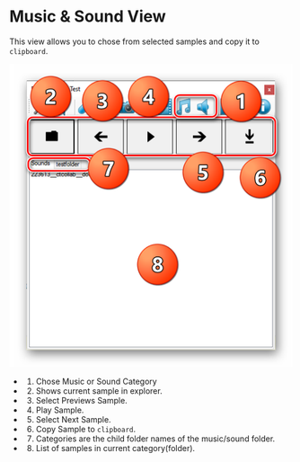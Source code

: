 # Music & Sound View

This view allows you to chose from selected samples and copy it to `clipboard`.

![github pages](_images/14.png)

- 1. Chose Music or Sound Category
- 2. Shows current sample in explorer.
- 3. Select Previews Sample.
- 4. Play Sample.
- 5. Select Next Sample.
- 6. Copy Sample to `clipboard`.
- 7. Categories are the child folder names of the music/sound folder.
- 8. List of samples in current category(folder).